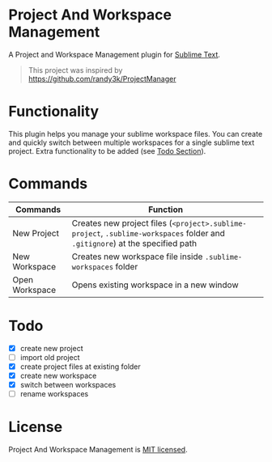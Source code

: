 # Project And Workspace Management
A Project and Workspace Management plugin for [Sublime Text](https://www.sublimetext.com).
> This project was inspired by https://github.com/randy3k/ProjectManager

# Functionality
This plugin helps you manage your sublime workspace files. You can create and quickly switch between multiple workspaces for a single sublime text project. Extra functionality to be added (see [Todo Section](https://github.com/tshrpl/ProjectManagement#Todo)).

# Commands
| Commands       | Function |
|----------------|----------|
| New Project    | Creates new project files (`<project>.sublime-project`, `.sublime-workspaces` folder and `.gitignore`) at the specified path |
| New Workspace  | Creates new workspace file inside `.sublime-workspaces` folder |
| Open Workspace | Opens existing workspace in a new window |

# Todo
- [x] create new project
- [ ] import old project
- [x] create project files at existing folder
- [x] create new workspace
- [x] switch between workspaces
- [ ] rename workspaces

# License
Project And Workspace Management is [MIT licensed](https://github.com/tshrpl/ProjectManagement/blob/master/LICENSE.txt).
